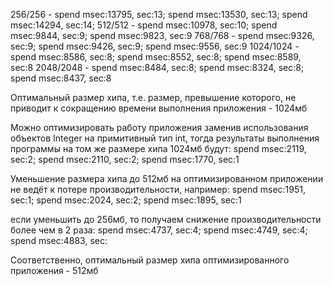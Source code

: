256/256 - spend msec:13795, sec:13; spend msec:13530, sec:13; spend msec:14294, sec:14; 
512/512 - spend msec:10978, sec:10; spend msec:9844, sec:9; spend msec:9823, sec:9
768/768 - spend msec:9326, sec:9; spend msec:9426, sec:9; spend msec:9556, sec:9
1024/1024 - spend msec:8586, sec:8; spend msec:8552, sec:8; spend msec:8589, sec:8
2048/2048 - spend msec:8484, sec:8; spend msec:8324, sec:8; spend msec:8437, sec:8

Оптимальный размер хипа, т.е. размер, превышение которого,
не приводит к сокращению времени выполнения приложения - 1024мб

Можно оптимизировать работу приложения заменив использования объектов Integer на примитивный тип int, тогда результаты 
выполнения программы на том же размере хипа 1024мб будут:
spend msec:2119, sec:2; spend msec:2110, sec:2; spend msec:1770, sec:1

Уменьшение размера хипа до 512мб на оптимизированном приложении не ведёт к потере производительности, например:
spend msec:1951, sec:1; spend msec:2024, sec:2; spend msec:1895, sec:1

если уменьшить до 256мб, то получаем снижение производительности более чем в 2 раза:
spend msec:4737, sec:4; spend msec:4749, sec:4; spend msec:4883, sec:

Соответственно, оптимальный размер хипа оптимизированного приложения - 512мб




